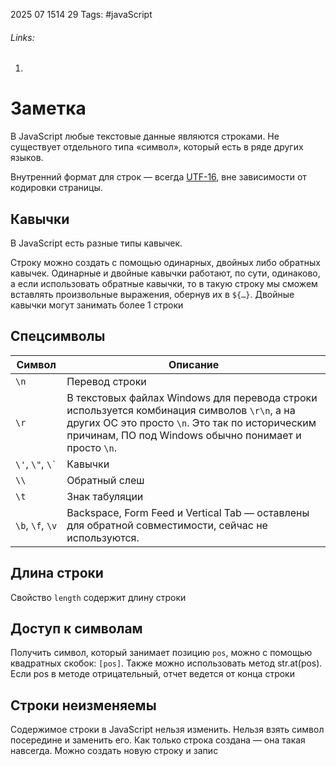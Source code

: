 2025 07 1514 29
Tags: #javaScript 
###### Links: 
1) 
# Заметка
В JavaScript любые текстовые данные являются строками. Не существует отдельного типа «символ», который есть в ряде других языков.

Внутренний формат для строк — всегда [UTF-16](https://ru.wikipedia.org/wiki/UTF-16), вне зависимости от кодировки страницы.
## Кавычки
В JavaScript есть разные типы кавычек.

Строку можно создать с помощью одинарных, двойных либо обратных кавычек. Одинарные и двойные кавычки работают, по сути, одинаково, а если использовать обратные кавычки, то в такую строку мы сможем вставлять произвольные выражения, обернув их в `${…}`. Двойные кавычки могут занимать более 1 строки
## Спецсимволы
| Символ               | Описание                                                                                                                                                                                                |
| -------------------- | ------------------------------------------------------------------------------------------------------------------------------------------------------------------------------------------------------- |
| `\n`                 | Перевод строки                                                                                                                                                                                          |
| `\r`                 | В текстовых файлах Windows для перевода строки используется комбинация символов `\r\n`, а на других ОС это просто `\n`. Это так по историческим причинам, ПО под Windows обычно понимает и просто `\n`. |
| `\'`, `\"`, `` \` `` | Кавычки                                                                                                                                                                                                 |
| `\\`                 | Обратный слеш                                                                                                                                                                                           |
| `\t`                 | Знак табуляции                                                                                                                                                                                          |
| `\b`, `\f`, `\v`     | Backspace, Form Feed и Vertical Tab — оставлены для обратной совместимости, сейчас не используются.                                                                                                     |
## Длина строки
Свойство `length` содержит длину строки
## Доступ к символам
Получить символ, который занимает позицию `pos`, можно с помощью квадратных скобок: `[pos]`. Также можно использовать метод str.at(pos). Если pos в методе отрицательный, отчет ведется от конца строки
## Строки неизменяемы
Содержимое строки в JavaScript нельзя изменить. Нельзя взять символ посередине и заменить его. Как только строка создана — она такая навсегда. Можно создать новую строку и запис
